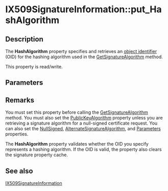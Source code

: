 # IX509SignatureInformation::put_HashAlgorithm

## Description

The **HashAlgorithm** property specifies and retrieves an [object identifier](https://learn.microsoft.com/windows/desktop/SecGloss/o-gly) (OID) for the hashing algorithm used in the [GetSignatureAlgorithm](https://learn.microsoft.com/windows/desktop/api/certenroll/nf-certenroll-ix509signatureinformation-getsignaturealgorithm) method.

This property is read/write.

## Parameters

## Remarks

You must set this property before calling the [GetSignatureAlgorithm](https://learn.microsoft.com/windows/desktop/api/certenroll/nf-certenroll-ix509signatureinformation-getsignaturealgorithm) method. You must also set the [PublicKeyAlgorithm](https://learn.microsoft.com/windows/desktop/api/certenroll/nf-certenroll-ix509signatureinformation-get_publickeyalgorithm) property unless you are retrieving a signature algorithm for a null-signed certificate request. You can also set the [NullSigned](https://learn.microsoft.com/windows/desktop/api/certenroll/nf-certenroll-ix509signatureinformation-get_nullsigned), [AlternateSignatureAlgorithm](https://learn.microsoft.com/windows/desktop/api/certenroll/nf-certenroll-ix509signatureinformation-get_alternatesignaturealgorithm), and [Parameters](https://learn.microsoft.com/windows/desktop/api/certenroll/nf-certenroll-ix509signatureinformation-get_parameters) properties.

The **HashAlgorithm** property validates whether the OID you specify represents a hashing algorithm. If the OID is valid, the property also clears the signature property cache.

## See also

[IX509SignatureInformation](https://learn.microsoft.com/windows/desktop/api/certenroll/nn-certenroll-ix509signatureinformation)